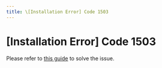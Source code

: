 ```yaml
---
title: \[Installation Error] Code 1503
---
```


# [Installation Error] Code 1503

Please refer to [this guide](https://youtu.be/MZC2hcrieS8) to solve the issue.
